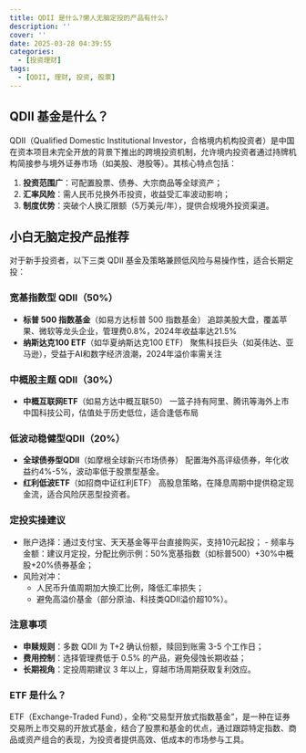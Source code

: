 ```yaml
---
title: QDII 是什么?懒人无脑定投的产品有什么?
description: ''
cover: ''
date: 2025-03-28 04:39:55
categories:
  - [投资理财]
tags:
  - [QDII, 理财, 投资, 股票]
---
```


## QDII 基金是什么？

QDII（Qualified Domestic Institutional Investor，合格境内机构投资者）是中国在资本项目未完全开放的背景下推出的跨境投资机制，允许境内投资者通过持牌机构简接参与境外证券市场（如美股、港股等）。其核心特点包括：

1. **​投资范围广**：可配置股票、债券、大宗商品等全球资产；
2. **汇率风险**：需人民币兑换外币投资，收益受汇率波动影响；
3. **制度优势**：突破个人换汇限额（5万美元/年），提供合规境外投资渠道。

## 小白无脑定投产品推荐

对于新手投资者，以下三类 QDII 基金及策略兼顾低风险与易操作性，适合长期定投：

### 宽基指数型 QDII（50%）

- **标普 500 指数基金**（如易方达标普 500 指数基金）
  追踪美股大盘，覆盖苹果、微软等龙头企业，管理费0.8%，2024年收益率达21.5%
- **纳斯达克100 ETF**（如华夏纳斯达克100 ETF）
  聚焦科技巨头（如英伟达、亚马逊），受益于AI和数字经济浪潮，2024年溢价率需关注

### 中概股主题 QDII（30%）

- **中概互联网ETF**（如易方达中概互联50）
  一篮子持有阿里、腾讯等海外上市中国科技公司，估值处于历史低位，适合逢低布局

### 低波动稳健型QDII（20%）

- **全球债券型QDII**（如摩根全球新兴市场债券）
  配置海外高评级债券，年化收益约4%-5%，波动率低于股票型基金。
- **红利低波ETF**（如招商中证红利ETF）
  高股息策略，在降息周期中提供稳定现金流，适合风险厌恶型投资者。

### 定投实操建议

- 账户选择：通过支付宝、天天基金等平台直接购买，支持10元起投；
​- 频率与金额：建议月定投，分配比例示例：50%宽基指数（如标普500）+30%中概股+20%债券基金；
- ​风险对冲：
  - 人民币升值周期加大换汇比例，降低汇率损失；
  - 避免高溢价基金（部分原油、科技类QDII溢价超10%）。

### 注意事项

- **​申赎规则**：多数 QDII 为 T+2 确认份额，赎回到账需 3-5 个工作日；
- **​费用控制**：选择管理费低于 0.5% 的产品，避免侵蚀长期收益；
- **​长期视角**：定投周期建议 3 年以上，穿越市场周期获取复利效应。

### ETF 是什么？

ETF（Exchange-Traded Fund），全称“交易型开放式指数基金”，是一种在证券交易所上市交易的开放式基金，结合了股票和基金的优点，通过跟踪特定指数、商品或资产组合的表现，为投资者提供高效、低成本的市场参与工具。
